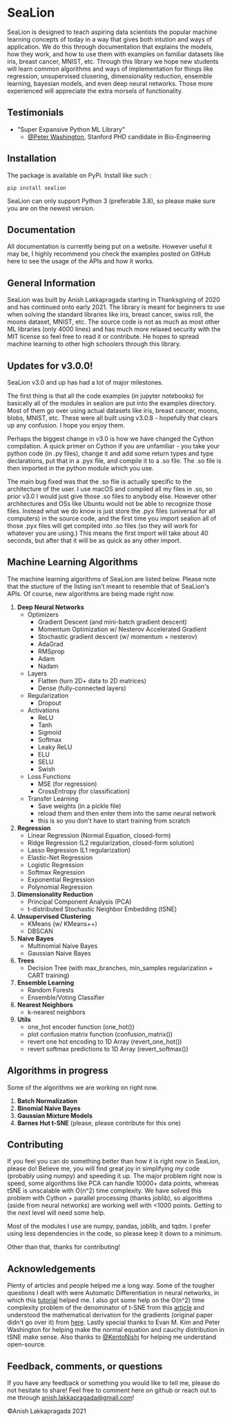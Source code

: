 # SeaLion

SeaLion is designed to teach aspiring data scientists the popular machine learning concepts of today in a way that gives both intution and ways of application. 
We do this through documentation that explains the models, how they work, and how to use them with examples on familiar datasets like iris, breast cancer, MNIST, etc. 
Through this library we hope new students will learn common algorithms and ways of implementation for things like regression, unsupervised clusering, dimensionality reduction, ensemble learning, bayesian models, and even deep neural networks. Those more experienced will appreciate the extra morsels of functionality.

## Testimonials 

* "Super Expansive Python ML Library"
   - [@Peter Washington](https://twitter.com/peter_washing/status/1356766327541616644), Stanford PHD candidate in Bio-Engineering

## Installation
The package is available on PyPi. 
Install like such : 
```shell
pip install sealion
```

SeaLion can only support Python 3 (preferable 3.8), so please make sure you are on the newest version. 

## Documentation
All documentation is currently being put on a website. However useful it may be, I highly recommend you check the examples posted on GitHub here to see the usage of the APIs and how it works. 

## General Information
SeaLion was built by Anish Lakkapragada starting in Thanksgiving of 2020 and has continued onto early 2021. The library is meant for beginners to use when solving the standard libraries like iris, breast cancer, swiss roll, the moons dataset, MNIST, etc. The source code is not as much as most other ML libraries (only 4000 lines) and has much more relaxed security with the MIT license so feel free to read it or contribute. He hopes to spread machine learning to other high schoolers through this library. 


## Updates for v3.0.0!
SeaLion v3.0 and up has had a lot of major milestones. 

The first thing is that all the code examples (in jupyter notebooks) for basically all of the modules in sealion are put into the examples directory. Most of them 
go over using actual datasets like iris, breast cancer, moons, blobs, MNIST, etc. These were all built using v3.0.8 - hopefully that clears up any confusion. I hope you enjoy them. 

Perhaps the biggest change in v3.0 is how we have changed the Cython compilation. A quick primer on Cython if you are unfamiliar  - you take your python code (in .py files), change it and add some return types and type declarations, put that in a .pyx file, and compile it to a .so file. The .so file is then imported in the python module which you use. 

The main bug fixed was that the .so file is actually specific to the architecture of the user. I use macOS and compiled all my files in .so, so prior v3.0 I would just give those .so files to anybody else. However other architectures and OSs like Ubuntu would not be able to recognize those files. Instead what we do know is just store the .pyx files (universal for all computers) in the source code, and the first time you import sealion all of those 
.pyx files will get compiled into .so files (so they will work for whatever you are using.) This means the first import will take about 40 seconds, but after that it will be as quick as any other import. 

## Machine Learning Algorithms

The machine learning algorithms of SeaLion are listed below. Please note that the stucture of the listing isn't meant to resemble that of SeaLion's APIs. Of course, 
new algorithms are being made right now. 

1. **Deep Neural Networks**
    * Optimizers
        - Gradient Descent (and mini-batch gradient descent)
        - Momentum Optimization w/ Nesterov Accelerated Gradient
        - Stochastic gradient descent (w/ momentum + nesterov)
        - AdaGrad 
        - RMSprop
        - Adam
        - Nadam
    * Layers
        - Flatten (turn 2D+ data to 2D matrices)
        - Dense (fully-connected layers) 
    * Regularization
        - Dropout
    * Activations
        - ReLU
        - Tanh
        - Sigmoid
        - Softmax
        - Leaky ReLU
        - ELU
        - SELU
        - Swish
    * Loss Functions
        - MSE (for regression)
        - CrossEntropy (for classification)
    * Transfer Learning
        - Save weights (in a pickle file) 
        - reload them and then enter them into the same neural network
        - this is so you don't have to start training from scratch
2. **Regression**
   - Linear Regression (Normal Equation, closed-form) 
   - Ridge Regression (L2 regularization, closed-form solution)
   - Lasso Regression (L1 regularization)
   - Elastic-Net Regression
   - Logistic Regression
   - Softmax Regression
   - Exponential Regression 
   - Polynomial Regression
3. **Dimensionality Reduction**
    - Principal Component Analysis (PCA)
    - t-distributed Stochastic Neighbor Embedding (tSNE)
4. **Unsupervised Clustering**
    - KMeans (w/ KMeans++)
    - DBSCAN
5. **Naive Bayes**
    - Multinomial Naive Bayes
    - Gaussian Naive Bayes
6. **Trees**
    - Decision Tree (with max_branches, min_samples regularization + CART training)
7. **Ensemble Learning**
    - Random Forests
    - Ensemble/Voting Classifier
8. **Nearest Neighbors**
    - k-nearest neighbors
9. **Utils**
    - one_hot encoder function (one_hot())
    - plot confusion matrix function (confusion_matrix())
    - revert one hot encoding to 1D Array (revert_one_hot())
    - revert softmax predictions to 1D Array (revert_softmax())
    
## Algorithms in progress
Some of the algorithms we are working on right now. 

1. **Batch Normalization**
2. **Binomial Naive Bayes**
3. **Gaussian Mixture Models**
4. **Barnes Hut t-SNE** (please, please contribute for this one)

## Contributing
If you feel you can do something better than how it is right now in SeaLion, please do! Believe me, you will find great joy in simplifying my code (probably using numpy) and speeding it up. The major problem right now is speed, some algorithms like PCA can handle 10000+ data points, whereas tSNE is unscalable with O(n^2) time complexity. We have solved this problem with Cython + parallel processing (thanks joblib), so algorithms (aside from neural networks) are working well with <1000 points. Getting to the next level will need some help. 

Most of the modules I use are numpy, pandas, joblib, and tqdm. I prefer using less dependencies in the code, so please keep it down to a minimum. 

Other than that, thanks for contributing!

## Acknowledgements
Plenty of articles and people helped me a long way. Some of the tougher questions I dealt with were Automatic Differentiation in neural networks, in which this [tutorial](https://www.youtube.com/watch?v=o64FV-ez6Gw) helped me. I also got some help on the O(n^2) time complexity problem of the denominator of t-SNE from this [article](https://nlml.github.io/in-raw-numpy/in-raw-numpy-t-sne/) and understood the mathematical derivation for the gradients (original paper didn't go over it) from [here](http://pages.di.unipi.it/errica/assets/files/sne_tsne.pdf). Lastly special thanks to Evan M. Kim and Peter Washington for helping make the normal equation and cauchy distribution in tSNE make sense. Also thanks to [@KentoNishi](https://github.com/KentoNishi) for helping me understand open-source. 

## Feedback, comments, or questions
If you have any feedback or something you would like to tell me, please do not hesitate to share! Feel free to comment here on github or reach out to me through
anish.lakkapragada@gmail.com! 


©Anish Lakkapragada 2021
